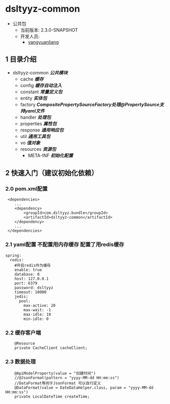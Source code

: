 # dsltyyz-common
- 公共包
  - 当前版本: 2.3.0-SNAPSHOT
  - 开发人员:
    - [yangyuanliang](mailto:yangyuanliang@dsltyyz.com) 
## 1 目录介绍
- dsltyyz-common ___公共模块___
  - cache ___缓存___
  - config ___缓存自动注入___
  - constant ___常量定义包___
  - entity ___实体包___
  - factory ___CompositePropertySourceFactory处理@PropertySource支持yaml文件___
  - handler ___处理包___
  - properties ___属性包___
  - response ___通用响应包___
  - util ___通用工具包___
  - vo ___值对象___
  - resources ___资源包___
      - META-INF ___初始化配置___
## 2 快速入门（建议初始化依赖）
### 2.0 pom.xml配置
~~~
 <dependencies>
    ...
    <dependency>
        <groupId>com.dsltyyz.bundle</groupId>
        <artifactId>dsltyyz-common</artifactId>
    </dependency>
    ...
 </dependencies>
~~~
### 2.1 yaml配置 不配置用内存缓存 配置了用redis缓存
~~~
spring:
  redis:
    #开启redis作为缓存
    enable: true
    database: 0
    host: 127.0.0.1
    port: 6379
    password: dsltyyz
    timeout: 10000
    jedis:
      pool:
        max-active: 20
        max-wait: -1
        max-idle: 10
        min-idle: 0
~~~
### 2.2 缓存客户端
~~~
    @Resource
    private CacheClient cacheClient;
~~~
### 2.3 数据处理
~~~
    @ApiModelProperty(value = "创建时间")
    //@JsonFormat(pattern = "yyyy-MM-dd HH:mm:ss")
    //DataFormat等同于JsonFormat 可以自行定义
    @DataFormat(value = DateDataHelper.class, param = "yyyy-MM-dd HH:mm:ss")
    private LocalDateTime createTime;
~~~